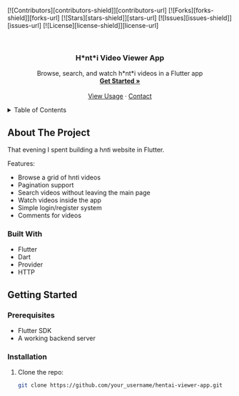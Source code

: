 <a id="readme-top"></a>

[![Contributors][contributors-shield]][contributors-url]
[![Forks][forks-shield]][forks-url]
[![Stars][stars-shield]][stars-url]
[![Issues][issues-shield]][issues-url]
[![License][license-shield]][license-url]

<br />
<div align="center">
  <h3 align="center">H*nt*i Video Viewer App</h3>
  <p align="center">
    Browse, search, and watch h*nt*i videos in a Flutter app
    <br />
    <a href="#getting-started"><strong>Get Started »</strong></a>
    <br /><br />
    <a href="#usage">View Usage</a>
    &middot;
    <a href="#contact">Contact</a>
  </p>
</div>

<details>
  <summary>Table of Contents</summary>
  <ol>
    <li><a href="#about-the-project">About The Project</a></li>
    <li><a href="#built-with">Built With</a></li>
    <li><a href="#getting-started">Getting Started</a></li>
    <li><a href="#usage">Usage</a></li>
    <li><a href="#roadmap">Roadmap</a></li>
    <li><a href="#contributing">Contributing</a></li>
    <li><a href="#license">License</a></li>
    <li><a href="#contact">Contact</a></li>
    <li><a href="#acknowledgments">Acknowledgments</a></li>
  </ol>
</details>

## About The Project

That evening I spent building a h*nt*i website in Flutter.

Features:
* Browse a grid of h*nt*i videos
* Pagination support
* Search videos without leaving the main page
* Watch videos inside the app
* Simple login/register system
* Comments for videos

### Built With

* Flutter
* Dart
* Provider
* HTTP

## Getting Started

### Prerequisites

* Flutter SDK
* A working backend server

### Installation

1. Clone the repo:
   ```bash
   git clone https://github.com/your_username/hentai-viewer-app.git
